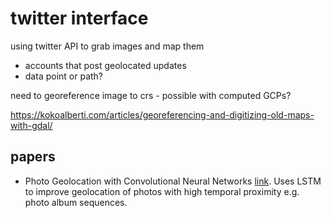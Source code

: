 # twitter interface

using twitter API to grab images and map them

- accounts that post geolocated updates
- data point or path?

need to georeference image to crs - possible with computed GCPs?

https://kokoalberti.com/articles/georeferencing-and-digitizing-old-maps-with-gdal/

## papers
- Photo Geolocation with Convolutional Neural Networks [link](https://static.googleusercontent.com/media/research.google.com/en//pubs/archive/45488.pdf).
Uses LSTM to improve geolocation of photos with high temporal proximity e.g. photo album sequences.
